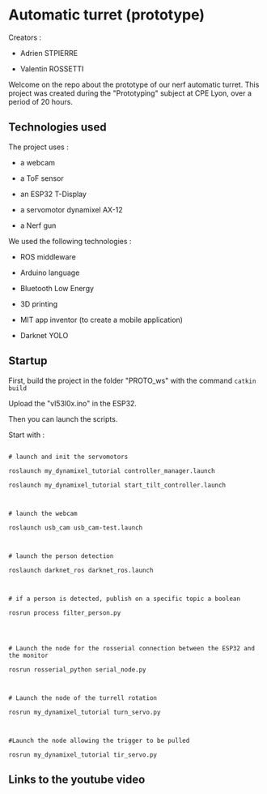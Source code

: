 ﻿
# Automatic turret (prototype)

  

Creators :

- Adrien STPIERRE

- Valentin ROSSETTI

  

Welcome on the repo about the prototype of our nerf automatic turret. This project was created during the "Prototyping" subject at CPE Lyon, over a period of 20 hours.

  

## Technologies used

The project uses :

- a webcam

- a ToF sensor

- an ESP32 T-Display

- a servomotor dynamixel AX-12

- a Nerf gun

  

We used the following technologies :

- ROS middleware

- Arduino language

- Bluetooth Low Energy

- 3D printing

- MIT app inventor (to create a mobile application)

- Darknet YOLO

  

## Startup

First, build the project in the folder "PROTO_ws" with the command `catkin build`

  

Upload the "vl53l0x.ino" in the ESP32.

  
  

Then you can launch the scripts.

Start with :

```

# launch and init the servomotors

roslaunch my_dynamixel_tutorial controller_manager.launch

roslaunch my_dynamixel_tutorial start_tilt_controller.launch

  

# launch the webcam

roslaunch usb_cam usb_cam-test.launch

  

# launch the person detection

roslaunch darknet_ros darknet_ros.launch

  

# if a person is detected, publish on a specific topic a boolean

rosrun process filter_person.py

  
  

# Launch the node for the rosserial connection between the ESP32 and the monitor

rosrun rosserial_python serial_node.py

  

# Launch the node of the turrell rotation

rosrun my_dynamixel_tutorial turn_servo.py

  

#Launch the node allowing the trigger to be pulled

rosrun my_dynamixel_tutorial tir_servo.py 

```

## Links to the youtube video

